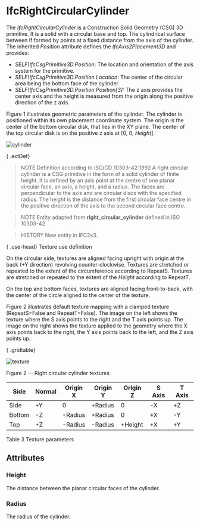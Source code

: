 # IfcRightCircularCylinder

The _IfcRightCircularCylinder_ is a Construction Solid Geometry (CSG) 3D primitive. It is a solid with a circular base and top. The cylindrical surface between if formed by points at a fixed distance from the axis of the cylinder. The inherited _Position_ attribute defines the _IfcAxis2Placement3D_ and provides:

* _SELF\IfcCsgPrimitive3D.Position_: The location and orientation of the axis system for the primitive.
* _SELF\IfcCsgPrimitive3D.Position.Location_: The center of the circular area being the bottom face of the cylinder.
* _SELF\IfcCsgPrimitive3D.Position.Position[3]:_ The z axis provides the center axis and the height is measured from the origin along the positive direction of the z axis.
<!-- end of definition -->
Figure 1 illustrates geometric parameters of the cylinder. The cylinder is positioned within its own placement coordinate system. The origin is the center of the bottom circular disk, that lies in the XY plane. The center of the top circular disk is on the positive z axis at [0, 0, _Height_].

![cylinder](../../../../figures/ifcrightcircularcylinder-layout1.png "Figure 1 — Right circular cylinder geometry")

{ .extDef}
> NOTE Definition according to ISO/CD 10303-42:1992
> A right circular cylinder is a CSG primitive in the form of a solid cylinder of finite height. It is defined by an axis point at the centre of one planar circular face, an axis, a height, and a radius. The faces are perpendicular to the axis and are circular discs with the specified radius. The height is the distance from the first circular face centre in the positive direction of the axis to the second circular face centre.

> NOTE Entity adapted from **right_circular_cylinder** defined in ISO 10303-42.

> HISTORY New entity in IFC2x3.

{ .use-head}
Texture use definition

On the circular side, textures are aligned facing upright with origin at the back (+Y direction) revolving counter-clockwise. Textures are stretched or repeated to the extent of the circumference according to RepeatS. Textures are stretched or repeated to the extent of the _Height_ according to RepeatT.

On the top and bottom faces, textures are aligned facing front-to-back, with the center of the circle aligned to the center of the texture.

Figure 2 illustrates default texture mapping with a clamped texture (RepeatS=False and RepeatT=False). The image on the left shows the texture where the S axis points to the right and the T axis points up. The image on the right shows the texture applied to the geometry where the X axis points back to the right, the Y axis points back to the left, and the Z axis points up.

{ .gridtable}

![texture](../../../../figures/ifcrightcircularcylinder-texture.png)

Figure 2 — Right circular cylinder textures

|Side|Normal|Origin X|Origin Y|Origin Z|S Axis|T Axis|
|--- |--- |--- |--- |--- |--- |--- |
|Side|+Y|0|+Radius|0|-X|+Z|
|Bottom|-Z|-Radius|+Radius|0|+X|-Y|
|Top|+Z|-Radius|-Radius|+Height|+X|+Y|

Table 3 Texture parameters

## Attributes

### Height
The distance between the planar circular faces of the cylinder.

### Radius
The radius of the cylinder.
